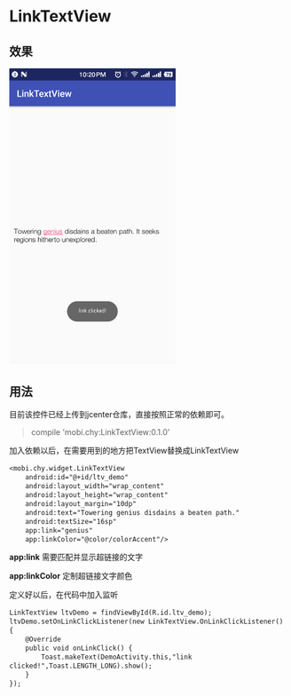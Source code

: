# LinkTextView

## 效果

<img src="https://raw.githubusercontent.com/bravecheng/LinkTextView/master/Screenshot_LinkTextView.png" width="300">

## 用法

目前该控件已经上传到jcenter仓库，直接按照正常的依赖即可。

> compile 'mobi.chy:LinkTextView:0.1.0'

加入依赖以后，在需要用到的地方把TextView替换成LinkTextView

    <mobi.chy.widget.LinkTextView
        android:id="@+id/ltv_demo"
        android:layout_width="wrap_content"
        android:layout_height="wrap_content"
        android:layout_margin="10dp"
        android:text="Towering genius disdains a beaten path."
        android:textSize="16sp"
        app:link="genius"
        app:linkColor="@color/colorAccent"/>


**app:link**
需要匹配并显示超链接的文字

**app:linkColor**
定制超链接文字颜色


定义好以后，在代码中加入监听

    LinkTextView ltvDemo = findViewById(R.id.ltv_demo);
    ltvDemo.setOnLinkClickListener(new LinkTextView.OnLinkClickListener() {
        @Override
        public void onLinkClick() {
            Toast.makeText(DemoActivity.this,"link clicked!",Toast.LENGTH_LONG).show();
        }
    });


